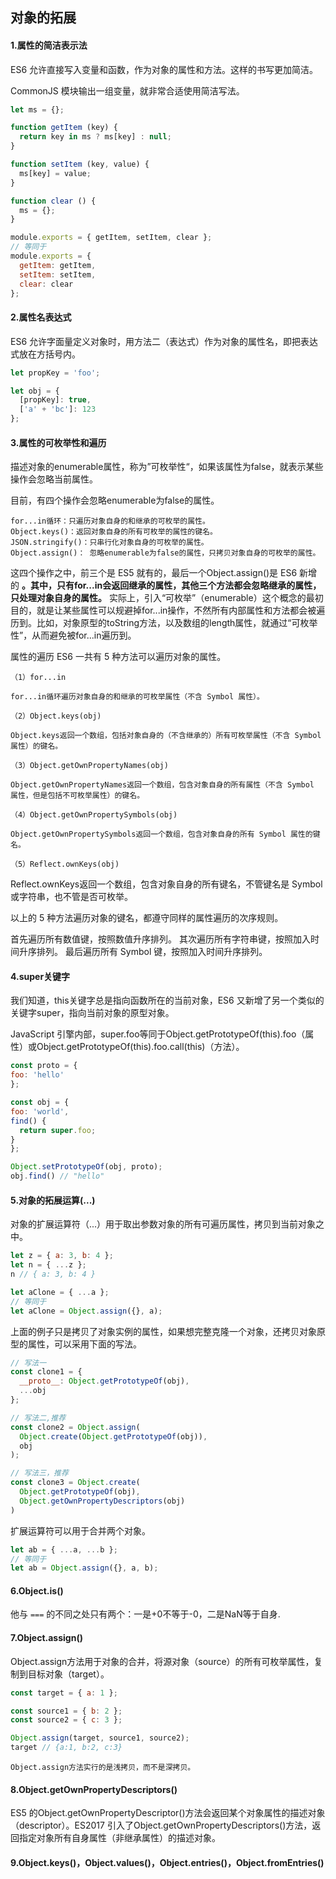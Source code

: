 ## 对象的拓展

#### 1.属性的简洁表示法
ES6 允许直接写入变量和函数，作为对象的属性和方法。这样的书写更加简洁。

CommonJS 模块输出一组变量，就非常合适使用简洁写法。
```js
let ms = {};

function getItem (key) {
  return key in ms ? ms[key] : null;
}

function setItem (key, value) {
  ms[key] = value;
}

function clear () {
  ms = {};
}

module.exports = { getItem, setItem, clear };
// 等同于
module.exports = {
  getItem: getItem,
  setItem: setItem,
  clear: clear
};
```
#### 2.属性名表达式
ES6 允许字面量定义对象时，用方法二（表达式）作为对象的属性名，即把表达式放在方括号内。
```js
let propKey = 'foo';

let obj = {
  [propKey]: true,
  ['a' + 'bc']: 123
};
```

#### 3.属性的可枚举性和遍历

描述对象的enumerable属性，称为”可枚举性“，如果该属性为false，就表示某些操作会忽略当前属性。

目前，有四个操作会忽略enumerable为false的属性。

    for...in循环：只遍历对象自身的和继承的可枚举的属性。
    Object.keys()：返回对象自身的所有可枚举的属性的键名。
    JSON.stringify()：只串行化对象自身的可枚举的属性。
    Object.assign()： 忽略enumerable为false的属性，只拷贝对象自身的可枚举的属性。
    
这四个操作之中，前三个是 ES5 就有的，最后一个Object.assign()是 ES6 新增的 **。其中，只有for...in会返回继承的属性，其他三个方法都会忽略继承的属性，只处理对象自身的属性。** 实际上，引入“可枚举”（enumerable）这个概念的最初目的，就是让某些属性可以规避掉for...in操作，不然所有内部属性和方法都会被遍历到。比如，对象原型的toString方法，以及数组的length属性，就通过“可枚举性”，从而避免被for...in遍历到。

属性的遍历
ES6 一共有 5 种方法可以遍历对象的属性。

    （1）for...in
    
    for...in循环遍历对象自身的和继承的可枚举属性（不含 Symbol 属性）。
    
    （2）Object.keys(obj)
    
    Object.keys返回一个数组，包括对象自身的（不含继承的）所有可枚举属性（不含 Symbol 属性）的键名。
    
    （3）Object.getOwnPropertyNames(obj)
    
    Object.getOwnPropertyNames返回一个数组，包含对象自身的所有属性（不含 Symbol 属性，但是包括不可枚举属性）的键名。
    
    （4）Object.getOwnPropertySymbols(obj)
    
    Object.getOwnPropertySymbols返回一个数组，包含对象自身的所有 Symbol 属性的键名。
    
    （5）Reflect.ownKeys(obj)

Reflect.ownKeys返回一个数组，包含对象自身的所有键名，不管键名是 Symbol 或字符串，也不管是否可枚举。

以上的 5 种方法遍历对象的键名，都遵守同样的属性遍历的次序规则。

首先遍历所有数值键，按照数值升序排列。
其次遍历所有字符串键，按照加入时间升序排列。
最后遍历所有 Symbol 键，按照加入时间升序排列。

#### 4.super关键字
我们知道，this关键字总是指向函数所在的当前对象，ES6 又新增了另一个类似的关键字super，指向当前对象的原型对象。
  
  JavaScript 引擎内部，super.foo等同于Object.getPrototypeOf(this).foo（属性）或Object.getPrototypeOf(this).foo.call(this)（方法）。
  ```js
  const proto = {
  foo: 'hello'
};

const obj = {
  foo: 'world',
  find() {
    return super.foo;
  }
};

Object.setPrototypeOf(obj, proto);
obj.find() // "hello"
  ```
  
  #### 5.对象的拓展运算(...)
  对象的扩展运算符（...）用于取出参数对象的所有可遍历属性，拷贝到当前对象之中。
```js
let z = { a: 3, b: 4 };
let n = { ...z };
n // { a: 3, b: 4 }

let aClone = { ...a };
// 等同于
let aClone = Object.assign({}, a);
```
上面的例子只是拷贝了对象实例的属性，如果想完整克隆一个对象，还拷贝对象原型的属性，可以采用下面的写法。
```js
// 写法一
const clone1 = {
  __proto__: Object.getPrototypeOf(obj),
  ...obj
};

// 写法二,推荐
const clone2 = Object.assign(
  Object.create(Object.getPrototypeOf(obj)),
  obj
);

// 写法三，推荐
const clone3 = Object.create(
  Object.getPrototypeOf(obj),
  Object.getOwnPropertyDescriptors(obj)
)
```
扩展运算符可以用于合并两个对象。
```js
let ab = { ...a, ...b };
// 等同于
let ab = Object.assign({}, a, b);
```

#### 6.Object.is()
他与 `===` 的不同之处只有两个：一是+0不等于-0，二是NaN等于自身.

#### 7.Object.assign()
Object.assign方法用于对象的合并，将源对象（source）的所有可枚举属性，复制到目标对象（target）。
```js
const target = { a: 1 };

const source1 = { b: 2 };
const source2 = { c: 3 };

Object.assign(target, source1, source2);
target // {a:1, b:2, c:3}
```
    Object.assign方法实行的是浅拷贝，而不是深拷贝。
#### 8.Object.getOwnPropertyDescriptors()
ES5 的Object.getOwnPropertyDescriptor()方法会返回某个对象属性的描述对象（descriptor）。ES2017 引入了Object.getOwnPropertyDescriptors()方法，返回指定对象所有自身属性（非继承属性）的描述对象。

#### 9.Object.keys()，Object.values()，Object.entries()，Object.fromEntries()